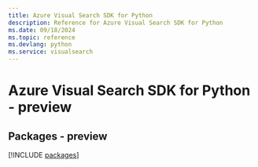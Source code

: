 ```yaml
---
title: Azure Visual Search SDK for Python
description: Reference for Azure Visual Search SDK for Python
ms.date: 09/18/2024
ms.topic: reference
ms.devlang: python
ms.service: visualsearch
---
```

# Azure Visual Search SDK for Python - preview
## Packages - preview
[!INCLUDE [packages](visual-search-index.md)]